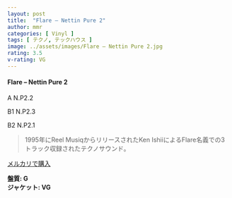```yaml
---
layout: post
title:  "Flare – Nettin Pure 2"
author: mmr
categories: [ Vinyl ]
tags: [ テクノ, テックハウス ]
image: ../assets/images/Flare – Nettin Pure 2.jpg
rating: 3.5
v-rating: VG
---
```


#### Flare – Nettin Pure 2

A  N.P2.2

B1  N.P2.3

B2  N.P2.1

> 1995年にReel MusiqからリリースされたKen IshiiによるFlare名義での3トラック収録されたテクノサウンド。


[メルカリで購入](https://jp.mercari.com/item/m61505338916)


<div class="mt-4 mb-4 d-flex align-items-center">
<strong class="mr-1">盤質: G</strong>
</div>
<div class="mt-4 mb-4 d-flex align-items-center">
<strong class="mr-1">ジャケット: VG</strong>
</div>